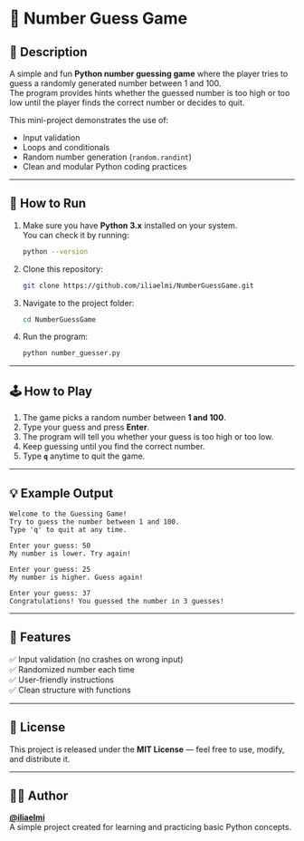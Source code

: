 # 🧠 Number Guess Game

## 🎯 Description  
A simple and fun **Python number guessing game** where the player tries to guess a randomly generated number between 1 and 100.  
The program provides hints whether the guessed number is too high or too low until the player finds the correct number or decides to quit.  

This mini-project demonstrates the use of:
- Input validation  
- Loops and conditionals  
- Random number generation (`random.randint`)  
- Clean and modular Python coding practices  

---

## 🚀 How to Run

1. Make sure you have **Python 3.x** installed on your system.  
   You can check it by running:
   ```bash
   python --version
   ```
2. Clone this repository:
   ```bash
   git clone https://github.com/iliaelmi/NumberGuessGame.git
   ```
3. Navigate to the project folder:
   ```bash
   cd NumberGuessGame
   ```
4. Run the program:
   ```bash
   python number_guesser.py
   ```

---

## 🕹️ How to Play
1. The game picks a random number between **1 and 100**.  
2. Type your guess and press **Enter**.  
3. The program will tell you whether your guess is too high or too low.  
4. Keep guessing until you find the correct number.  
5. Type **`q`** anytime to quit the game.

---

## 💡 Example Output
```
Welcome to the Guessing Game!
Try to guess the number between 1 and 100.
Type 'q' to quit at any time.

Enter your guess: 50
My number is lower. Try again!

Enter your guess: 25
My number is higher. Guess again!

Enter your guess: 37
Congratulations! You guessed the number in 3 guesses!
```

---

## 🧩 Features
✅ Input validation (no crashes on wrong input)  
✅ Randomized number each time  
✅ User-friendly instructions  
✅ Clean structure with functions  

---

## 📄 License
This project is released under the **MIT License** — feel free to use, modify, and distribute it.

---

## 🧑‍💻 Author
**[@iliaelmi](https://github.com/iliaelmi)**  
A simple project created for learning and practicing basic Python concepts.
